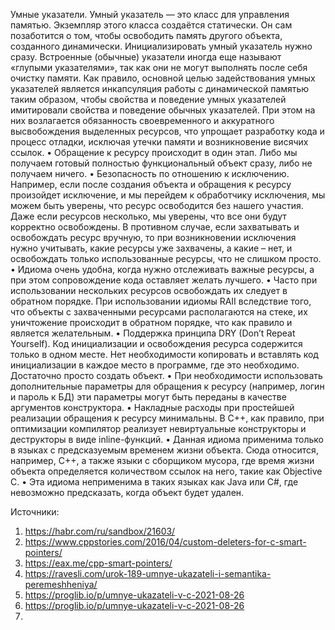 Умные указатели.
Умный указатель — это класс для управления памятью. Экземпляр этого класса создаётся статически. Он сам позаботится о том, чтобы освободить память другого объекта, созданного динамически. Инициализировать умный указатель нужно сразу.
Встроенные (обычные) указатели иногда еще называют «глупыми указателями», так как они не могут выполнять после себя очистку памяти.
Как правило, основной целью задействования умных указателей является инкапсуляция работы с динамической памятью таким образом, чтобы свойства и поведение умных указателей имитировали свойства и поведение обычных указателей. При этом на них возлагается обязанность своевременного и аккуратного высвобождения выделенных ресурсов, что упрощает разработку кода и процесс отладки, исключая утечки памяти и возникновение висячих ссылок.
•	Обращение к ресурсу происходит в один этап. Либо мы получаем готовый полностью функциональный объект сразу, либо не получаем ничего.
•	Безопасность по отношению к исключению. Например, если после создания объекта и обращения к ресурсу произойдет исключение, и мы перейдем к обработчику исключения, мы можем быть уверены, что ресурс освободится без нашего участия. Даже если ресурсов несколько, мы уверены, что все они будут корректно освобождены. В противном случае, если захватывать и освобождать ресурс вручную, то при возникновении исключения нужно учитывать, какие ресурсы уже захвачены, а какие – нет, и освобождать только использованные ресурсы, что не слишком просто.
•	Идиома очень удобна, когда нужно отслеживать важные ресурсы, а при этом сопровождение кода оставляет желать лучшего.
•	Часто при использовании нескольких ресурсов освобождать их следует в обратном порядке. При использовании идиомы RAII вследствие того, что объекты с захваченными ресурсами располагаются на стеке, их уничтожение происходит в обратном порядке, что как правило и является желательным.
•	Поддержка принципа DRY (Don’t Repeat Yourself). Код инициализации и освобождения ресурса содержится только в одном месте. Нет необходимости копировать и вставлять код инициализации в каждое место в программе, где это необходимо. Достаточно просто создать объект.
•	При необходимости использовать дополнительные параметры для обращения к ресурсу (например, логин и пароль к БД) эти параметры могут быть переданы в качестве аргументов конструктора.
•	Накладные расходы при простейшей реализации обращения к ресурсу минимальны. В С++, как правило, при оптимизации компилятор реализует невиртуальные конструкторы и деструкторы в виде inline-функций.
•	Данная идиома применима только в языках с предсказуемым временем жизни объекта. Сюда относится, например, С++, а также языки с сборщиком мусора, где время жизни объекта определяется количеством ссылок на него, такие как Objective C.
•	Эта идиома неприменима в таких языках как Java или С#, где невозможно предсказать, когда объект будет удален.

Источники:
1.	https://habr.com/ru/sandbox/21603/
2.	https://www.cppstories.com/2016/04/custom-deleters-for-c-smart-pointers/
3.	https://eax.me/cpp-smart-pointers/
4.	https://ravesli.com/urok-189-umnye-ukazateli-i-semantika-peremeshheniya/
5.	https://proglib.io/p/umnye-ukazateli-v-c-2021-08-26
6.	https://proglib.io/p/umnye-ukazateli-v-c-2021-08-26
7.	
